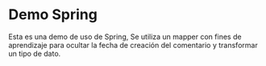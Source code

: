 # Demo Spring

Esta es una demo de uso de Spring, 
Se utiliza un mapper con fines de aprendizaje para 
ocultar la fecha de creación del comentario y 
transformar un tipo de dato.


